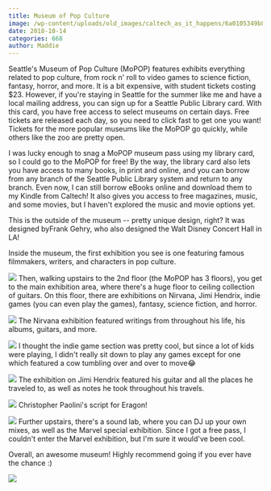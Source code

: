 ```yaml
---
title: Museum of Pop Culture
image: /wp-content/uploads/old_images/caltech_as_it_happens/6a0105349b8251970b022ad398fddd200d.jpg
date: 2018-10-14
categories: 668
author: Maddie
---
```



Seattle's Museum of Pop Culture (MoPOP) features exhibits everything related to pop culture, from rock n' roll to video games to science fiction, fantasy, horror, and more. It is a bit expensive, with student tickets costing $23. However, if you're staying in Seattle for the summer like me and have a local mailing address, you can sign up for a Seattle Public Library card. With this card, you have free access to select museums on certain days. Free tickets are released each day, so you need to click fast to get one you want! Tickets for the more popular museums like the MoPOP go quickly, while others like the zoo are pretty open.

I was lucky enough to snag a MoPOP museum pass using my library card, so I could go to the MoPOP for free! By the way, the library card also lets you have access to many books, in print and online, and you can borrow from any branch of the Seattle Public Library system and return to any branch. Even now, I can still borrow eBooks online and download them to my Kindle from Caltech! It also gives you access to free magazines, music, and some movies, but I haven't explored the music and movie options yet.

This is the outside of the museum -- pretty unique design, right? It was designed byFrank Gehry, who also designed the Walt Disney Concert Hall in LA!

Inside the museum, the first exhibition you see is one featuring famous filmmakers, writers, and characters in pop culture.


![](/old_images/caltech_as_it_happens/6a0105349b8251970b022ad372dff5200c.jpg)
Then, walking upstairs to the 2nd floor (the MoPOP has 3 floors), you get to the main exhibition area, where there's a huge floor to ceiling collection of guitars. On this floor, there are exhibitions on Nirvana, Jimi Hendrix, indie games (you can even play the games), fantasy, science fiction, and horror.


![](/old_images/6a01b8d28f2857970c022ad398fdce200d-pi.jpg)
The Nirvana exhibition featured writings from throughout his life, his albums, guitars, and more.


![](/old_images/caltech_as_it_happens/6a0105349b8251970b022ad372dff9200c.jpg)
I thought the indie game section was pretty cool, but since a lot of kids were playing, I didn't really sit down to play any games except for one which featured a cow tumbling over and over to move😂

![](/old_images/6a01b8d28f2857970c022ad372e049200c-pi.jpg)
The exhibition on Jimi Hendrix featured his guitar and all the places he traveled to, as well as notes he took throughout his travels.


![](/old_images/caltech_as_it_happens/6a0105349b8251970b022ad372e00d200c.jpg)
Christopher Paolini's script for Eragon!

![](/old_images/caltech_as_it_happens/6a0105349b8251970b022ad3b89bb3200b.jpg)
Further upstairs, there's a sound lab, where you can DJ up your own mixes, as well as the Marvel special exhibition. Since I got a free pass, I couldn't enter the Marvel exhibition, but I'm sure it would've been cool.

Overall, an awesome museum! Highly recommend going if you ever have the chance :)

![](/old_images/caltech_as_it_happens/6a0105349b8251970b022ad3b89bbb200b.jpg)
